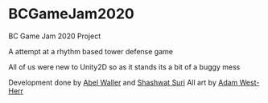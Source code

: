 # BCGameJam2020
BC Game Jam 2020 Project

A attempt at a rhythm based tower defense game

All of us were new to Unity2D so as it stands its a bit of a buggy mess

Development done by [Abel Waller](github.com/unoctium1) and [Shashwat Suri](github.com/Shashwat-Suri)
All art by [Adam West-Herr](adamwh.com)

